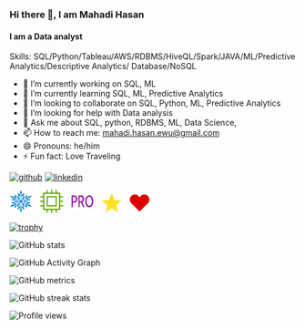 ### Hi there 👋, I am Mahadi Hasan
#### I am a Data analyst

Skills: SQL/Python/Tableau/AWS/RDBMS/HiveQL/Spark/JAVA/ML/Predictive Analytics/Descriptive Analytics/ Database/NoSQL

- 🔭 I’m currently working on SQL, ML 
- 🌱 I’m currently learning SQL, ML, Predictive Analytics 
- 👯 I’m looking to collaborate on SQL, Python, ML, Predictive Analytics 
- 🤔 I’m looking for help with Data analysis 
- 💬 Ask me about SQL, python, RDBMS, ML, Data Science,  
- 📫 How to reach me: mahadi.hasan.ewu@gmail.com 
- 😄 Pronouns: he/him 
- ⚡ Fun fact: Love Traveling 


[<img src='https://cdn.jsdelivr.net/npm/simple-icons@3.0.1/icons/github.svg' alt='github' height='40'>](https://github.com/https://github.com/mh086/mh086)  [<img src='https://cdn.jsdelivr.net/npm/simple-icons@3.0.1/icons/linkedin.svg' alt='linkedin' height='40'>](https://www.linkedin.com/in/https://www.linkedin.com/in/mahadi-hasan-947a6193?lipi=urn%3Ali%3Apage%3Ad_flagship3_profile_view_base_contact_details%3BHaDRoEy3Qn2fh6GTmNLHJQ%3D%3D/)  

<a href='https://archiveprogram.github.com/'><img src='https://raw.githubusercontent.com/acervenky/animated-github-badges/master/assets/acbadge.gif' width='40' height='40'></a> <a href='https://docs.github.com/en/developers'><img src='https://raw.githubusercontent.com/acervenky/animated-github-badges/master/assets/devbadge.gif' width='40' height='40'></a> <a href='https://github.com/pricing'><img src='https://raw.githubusercontent.com/acervenky/animated-github-badges/master/assets/pro.gif' width='40' height='40'></a> <a href='https://stars.github.com/'><img src='https://raw.githubusercontent.com/acervenky/animated-github-badges/master/assets/starbadge.gif' width='35' height='35'></a> <a href='https://docs.github.com/en/github/supporting-the-open-source-community-with-github-sponsors'><img src='https://raw.githubusercontent.com/acervenky/animated-github-badges/master/assets/sponsorbadge.gif' width='35' height='35'></a> 

[![trophy](https://github-profile-trophy.vercel.app/?username=https://github.com/mh086/mh086)](https://github.com/ryo-ma/github-profile-trophy)

![GitHub stats](https://github-readme-stats.vercel.app/api?username=https://github.com/mh086/mh086&show_icons=true&count_private=true)  

![GitHub Activity Graph](https://activity-graph.herokuapp.com/graph?username=https://github.com/mh086/mh086)  

![GitHub metrics](https://metrics.lecoq.io/https://github.com/mh086/mh086)  

![GitHub streak stats](https://github-readme-streak-stats.herokuapp.com/?user=https://github.com/mh086/mh086)  

![Profile views](https://gpvc.arturio.dev/https://github.com/mh086/mh086)  
